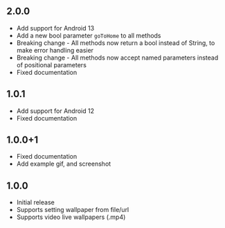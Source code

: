 ## 2.0.0

* Add support for Android 13
* Add a new bool parameter `goToHome` to all methods
* Breaking change - All methods now return a bool instead of String, to make error handling easier
* Breaking change - All methods now accept named parameters instead of positional parameters
* Fixed documentation

## 1.0.1

* Add support for Android 12
* Fixed documentation

## 1.0.0+1

* Fixed documentation
* Add example gif, and screenshot

## 1.0.0

* Initial release
* Supports setting wallpaper from file/url
* Supports video live wallpapers (.mp4)
